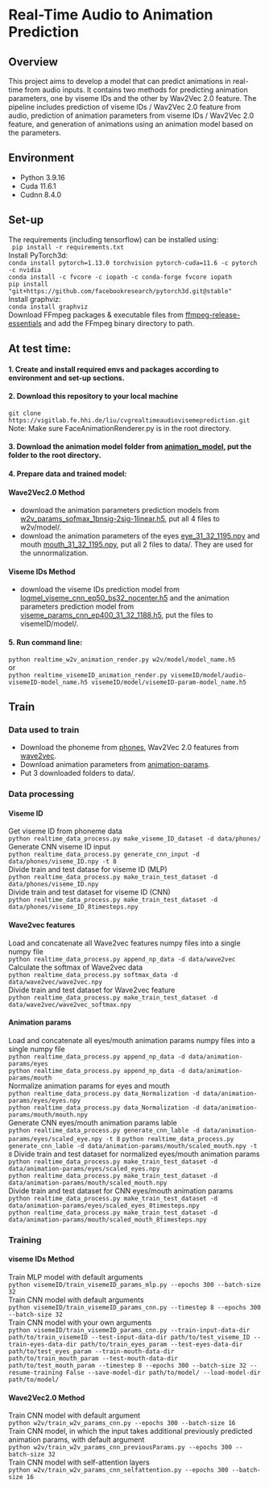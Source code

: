 # Real-Time Audio to Animation Prediction
## Overview

This project aims to develop a model that can predict animations in real-time from audio inputs.
It contains two methods for predicting animation parameters, one by viseme IDs and the other by Wav2Vec 2.0 feature. The pipeline includes prediction of viseme IDs / Wav2Vec 2.0 feature from audio, prediction of animation parameters from viseme IDs / Wav2Vec 2.0 feature, and generation of animations using an animation model based on the parameters.



## Environment

- Python 3.9.16
- Cuda 11.6.1
- Cudnn 8.4.0
## Set-up
The requirements (including tensorflow) can be installed using:<br>
``` pip install -r requirements.txt```<br>
Install PyTorch3d:<br>
```conda install pytorch=1.13.0 torchvision pytorch-cuda=11.6 -c pytorch -c nvidia```<br>
```conda install -c fvcore -c iopath -c conda-forge fvcore iopath```<br>
```pip install "git+https://github.com/facebookresearch/pytorch3d.git@stable"``` <br>
Install graphviz:<br>
```conda install graphviz```<br>
Download FFmpeg packages & executable files from
[ffmpeg-release-essentials](https://www.gyan.dev/ffmpeg/builds/ffmpeg-release-essentials.7z)
and add the FFmpeg binary directory to path.<br>

## At test time:

#### 1. Create and install required envs and packages according to environment and set-up sections.
#### 2. Download this repository to your local machine <br>
```git clone https://vigitlab.fe.hhi.de/liu/cvgrealtimeaudiovisemeprediction.git ```<br>
Note: Make sure FaceAnimationRenderer.py is in the root directory.
#### 3. Download the animation model folder from [animation_model](https://vigitlab.fe.hhi.de/liu/cvgrealtimeaudiovisemeprediction.git), put the folder to the root directory.
#### 4. Prepare data and trained model:<br>
#### Wave2Vec2.0 Method
- download the animation parameters prediction models from [w2v_params_sofmax_1bnsig-2sig-1linear.h5](https://vigitlab.fe.hhi.de/liu/cvgrealtimeaudiovisemeprediction.git), put all 4 files to w2v/model/.
- download the animation parameters of the eyes [eye_31_32_1195.npy](https://vigitlab.fe.hhi.de/liu/cvgrealtimeaudiovisemeprediction.git) and mouth [mouth_31_32_1195.npy](https://vigitlab.fe.hhi.de/liu/cvgrealtimeaudiovisemeprediction.git), put all 2 files to data/. They are used for the unnormalization.
#### Viseme IDs Method
- download the viseme IDs prediction model from [logmel_viseme_cnn_ep50_bs32_nocenter.h5](https://vigitlab.fe.hhi.de/liu/cvgrealtimeaudiovisemeprediction.git) and the animation parameters prediction model from [viseme_params_cnn_ep400_31_32_1188.h5](https://vigitlab.fe.hhi.de/liu/cvgrealtimeaudiovisemeprediction.git), put the files to visemeID/model/.
#### 5. Run command line:<br>
```python realtime_w2v_animation_render.py w2v/model/model_name.h5``` <br>
or <br>
```python realtime_visemeID_animation_render.py visemeID/model/audio-visemeID-model_name.h5 visemeID/model/visemeID-param-model_name.h5``` <br>


## Train
### Data used to train
- Download the phoneme from [phones](https://vigitlab.fe.hhi.de/liu/cvgrealtimeaudiovisemeprediction.git), Wav2Vec 2.0 features from [wave2vec](https://vigitlab.fe.hhi.de/liu/cvgrealtimeaudiovisemeprediction.git).
- Download animation parameters from [animation-params](https://vigitlab.fe.hhi.de/liu/cvgrealtimeaudiovisemeprediction.git).
- Put 3 downloaded folders to data/.
### Data processing
#### Viseme ID
Get viseme ID from phoneme data <br>
```python realtime_data_process.py make_viseme_ID_dataset -d data/phones/```<br>
Generate CNN viseme ID input <br>
```python realtime_data_process.py generate_cnn_input -d data/phones/viseme_ID.npy -t 8```<br>
Divide train and test datase for viseme ID (MLP) <br>
```python realtime_data_process.py make_train_test_dataset -d data/phones/viseme_ID.npy```<br>
Divide train and test dataset for viseme ID (CNN) <br>
```python realtime_data_process.py make_train_test_dataset -d data/phones/viseme_ID_8timesteps.npy```<br>
#### Wave2vec features
Load and concatenate all Wave2vec features numpy files into a single numpy file <br>
```python realtime_data_process.py append_np_data -d data/wave2vec```<br>
Calculate the softmax of Wave2vec data <br>
```python realtime_data_process.py softmax_data -d data/wave2vec/wave2vec.npy```<br>
Divide train and test dataset for Wave2vec feature <br>
```python realtime_data_process.py make_train_test_dataset -d data/wave2vec/wave2vec_softmax.npy```<br>
#### Animation params
Load and concatenate all eyes/mouth animation params numpy files into a single numpy file <br>
```python realtime_data_process.py append_np_data -d data/animation-params/eyes```<br>
```python realtime_data_process.py append_np_data -d data/animation-params/mouth```<br>
Normalize animation params for eyes and mouth <br>
```python realtime_data_process.py data_Normalization -d data/animation-params/eyes/eyes.npy```<br>
```python realtime_data_process.py data_Normalization -d data/animation-params/mouth/mouth.npy```<br>
Generate CNN eyes/mouth animation params lable <br>
```python realtime_data_process.py generate_cnn_lable -d data/animation-params/eyes/scaled_eye.npy -t 8```
```python realtime_data_process.py generate_cnn_lable -d data/animation-params/mouth/scaled_mouth.npy -t 8```
Divide train and test dataset for normalized eyes/mouth animation params <br>
```python realtime_data_process.py make_train_test_dataset -d data/animation-params/eyes/scaled_eyes.npy```<br>
```python realtime_data_process.py make_train_test_dataset -d data/animation-params/mouth/scaled_mouth.npy```<br>
Divide train and test dataset for CNN eyes/mouth animation params <br>
```python realtime_data_process.py make_train_test_dataset -d data/animation-params/eyes/scaled_eyes_8timesteps.npy```<br>
```python realtime_data_process.py make_train_test_dataset -d data/animation-params/mouth/scaled_mouth_8timesteps.npy```<br>

### Training
#### viseme IDs Method
Train MLP model with default arguments<br>
```python visemeID/train_visemeID_params_mlp.py --epochs 300 --batch-size 32```<br>
Train CNN model with default arguments<br>
```python visemeID/train_visemeID_params_cnn.py --timestep 8 --epochs 300 --batch-size 32```<br>
Train CNN model with your own arguments<br>
```python visemeID/train_visemeID_params_cnn.py --train-input-data-dir path/to/train_visemeID --test-input-data-dir path/to/test_viseme_ID --train-eyes-data-dir path/to/train_eyes_param --test-eyes-data-dir path/to/test_eyes_param --train-mouth-data-dir path/to/train_mouth_param --test-mouth-data-dir path/to/test_mouth_param --timestep 8 --epochs 300 --batch-size 32 --resume-training False --save-model-dir path/to/model/ --load-model-dir path/to/model/```<br>

#### Wave2Vec2.0 Method
Train CNN model with default argument<br>
```python w2v/train_w2v_params_cnn.py --epochs 300 --batch-size 16```<br>
Train CNN model, in which the input takes additional previously predicted animation params, with default argument<br>
```python w2v/train_w2v_params_cnn_previousParams.py --epochs 300 --batch-size 32```<br>
Train CNN model with self-attention layers<br>
```python w2v/train_w2v_params_cnn_selfattention.py --epochs 300 --batch-size 16```<br>

